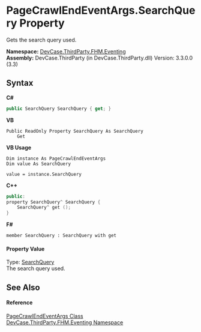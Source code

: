 # PageCrawlEndEventArgs.SearchQuery Property 
 

Gets the search query used.

**Namespace:**&nbsp;<a href="N_DevCase_ThirdParty_FHM_Eventing">DevCase.ThirdParty.FHM.Eventing</a><br />**Assembly:**&nbsp;DevCase.ThirdParty (in DevCase.ThirdParty.dll) Version: 3.3.0.0 (3.3)

## Syntax

**C#**<br />
``` C#
public SearchQuery SearchQuery { get; }
```

**VB**<br />
``` VB
Public ReadOnly Property SearchQuery As SearchQuery
	Get
```

**VB Usage**<br />
``` VB Usage
Dim instance As PageCrawlEndEventArgs
Dim value As SearchQuery

value = instance.SearchQuery

```

**C++**<br />
``` C++
public:
property SearchQuery^ SearchQuery {
	SearchQuery^ get ();
}
```

**F#**<br />
``` F#
member SearchQuery : SearchQuery with get

```


#### Property Value
Type: <a href="T_DevCase_ThirdParty_FHM_SearchQuery">SearchQuery</a><br />The search query used.

## See Also


#### Reference
<a href="T_DevCase_ThirdParty_FHM_Eventing_PageCrawlEndEventArgs">PageCrawlEndEventArgs Class</a><br /><a href="N_DevCase_ThirdParty_FHM_Eventing">DevCase.ThirdParty.FHM.Eventing Namespace</a><br />